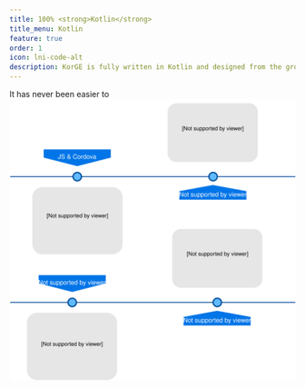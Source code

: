 ```yaml
---
title: 100% <strong>Kotlin</strong>
title_menu: Kotlin
feature: true
order: 1
icon: lni-code-alt
description: KorGE is fully written in Kotlin and designed from the ground up to embrace modern and easy coding styles.
---
```


It has never been easier to 
![](/assets/images/features/small.svg)
